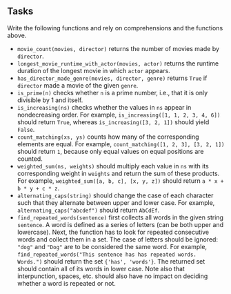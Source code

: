 ## Tasks

Write the following functions and rely on comprehensions and the functions above.

* `movie_count(movies, director)` returns the number of movies made by `director`.
* `longest_movie_runtime_with_actor(movies, actor)` returns the runtime duration of the longest movie in which `actor` appears.
* `has_director_made_genre(movies, director, genre)` returns `True` if `director` made a movie of the given `genre`.
* `is_prime(n)` checks whether `n` is a prime number, i.e., that it is only divisible by 1 and itself.
* `is_increasing(ns)` checks whether the values in `ns` appear in nondecreasing order.
  For example, `is_increasing([1, 1, 2, 3, 4, 6])` should return `True`, whereas `is_increasing([3, 2, 1])` should yield `False`.
* `count_matching(xs, ys)` counts how many of the corresponding elements are equal.
  For example, `count_matching([1, 2, 3], [3, 2, 1])` should return `1`, because only equal values on equal positions are counted.
* `weighted_sum(ns, weights)` should multiply each value in `ns` with its corresponding weight in `weights` and return the sum of these products.
  For example, `weighted_sum([a, b, c], [x, y, z])` should return `a * x + b * y + c * z`.
* `alternating_caps(string)` should change the case of each character such that they alternate between upper and lower case.
  For example, `alternating_caps("abcdef")` should return `AbCdEf`.
* `find_repeated_words(sentence)` first collects all words in the given string `sentence`.
  A word is defined as a series of letters (can be both upper and lowercase).
  Next, the function has to look for repeated consecutive words and collect them in a set.
  The case of letters should be ignored: `"dog"` and `"Dog"` are to be considered the same word.
  For example, `find_repeated_words("This sentence has has repeated words.   Words.")` should return the set `{'has', 'words'}`.
  The returned set should contain all of its words in lower case.
  Note also that interpunction, spaces, etc. should also have no impact on deciding whether a word is repeated or not.
